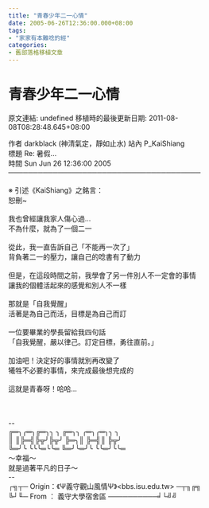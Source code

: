 ```yaml
---
title: "青春少年二一心情"
date: 2005-06-26T12:36:00.000+08:00
tags: 
- "家家有本難唸的經"
categories:
- 舊部落格移植文章
---
```


# 青春少年二一心情

原文連結: undefined
移植時的最後更新日期: 2011-08-08T08:28:48.645+08:00

作者  darkblack (神清氣定，靜如止水)                       站內  P_KaiShiang<br />標題  Re: 暑假...<br />時間  Sun Jun 26 12:36:00 2005<br />───────────────────────────────────────<br /><br />※ 引述《KaiShiang》之銘言：<br />恕刪~<br /><br />我也曾經讓我家人傷心過...<br />不為什麼，就為了一個二一<br /><br />從此，我一直告訴自己「不能再一次了」<br />背負著二一的壓力，讓自己的唸書有了動力<br /><br />但是，在這段時間之前，我學會了另一件別人不一定會的事情<br />讓我的個體活起來的感覺和別人不一樣<br /><br />那就是「自我覺醒」<br />活著是為自己而活，目標是為自己而訂<br /><br />一位要畢業的學長留給我四句話<br />「自我覺醒，嚴以律己。訂定目標，勇往直前。」<br /><br />加油吧！決定好的事情就別再改變了<br />犧牲不必要的事情，來完成最後想完成的<br /><br />這就是青春呀！哈哈...<br /><br /><br /><br />--<br />╔═╮╭═╮╔═╮╮  ╮  ╔═╮╮    ╭═╮╭═╮╮  ╮<br />║  ║╠═╣╠╦╯╠╦╯  ╠═╮║    ╠═╣║    ╠╦╯<br />╚═╯╰  ╰╰╰═╰╰═  ╚═╯╰═╯╰  ╰╰═╯╰╰═<br />～幸福～<br />就是過著平凡的日子～<br />--<br />┌╗┬─ Origin：《Ψ義守觀山風情Ψ》&lt;bbs.isu.edu.tw&gt; ─┬╖╔╗<br />╚┘╙─ From  ： 義守大學宿舍區    ──────────╛└╝╝
